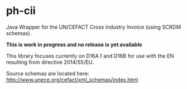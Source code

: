 # ph-cii
Java Wrapper for the UN/CEFACT Cross Industry Invoice (using SCRDM schemas).

**This is work in progress and no release is yet available**

This library focuses currently on D16A.1 and D16B for use with the EN resulting from directive 2014/55/EU.

Source schemas are located here: http://www.unece.org/cefact/xml_schemas/index.html
